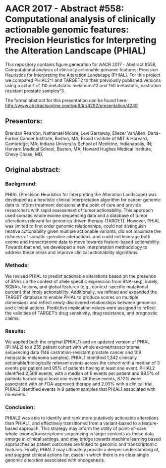 # AACR 2017 - Abstract #558: Computational analysis of clinically actionable genomic features: Precision Heuristics for Interpreting the Alteration Landscape (PHIAL)

This repository contains figure generation for AACR 2017 - Abstract #558, Computational analysis of clinically actionable genomic features: Precision Heuristics for Interpreting the Alteration Landscape (PHIAL). For this project we compared PHIAL2^1 and TARGET2 to their previously published versions using a cohort of 110 metatstatic melanoma^2 and 150 metastatic, castration resistant prostate samples^3. 

The formal abstract for this presentation can be found here: http://www.abstractsonline.com/pp8/#!/4292/presentation/4249
## Presentors: 
Brendan Reardon, Nathanael Moore, Levi Garraway, Eliezer VanAllen. Dana-Farber Cancer Institute, Boston, MA; Broad Institute of MIT & Harvard, Cambridge, MA; Indiana University School of Medicine, Indianapolis, IN; Harvard Medical School, Boston, MA; Howard Hughes Medical Institute, Chevy Chase, MD.  

## Original abstract: 
### Background: 
PHIAL (Precision Heuristics for Interpreting the Alteration Landscape) was developed as a heuristic clinical interpretation algorithm for cancer genomic data to inform treatment decisions at the point of care and provide researchers with rapid assessment of tumor actionability. This approach used somatic whole exome sequencing data and a database of tumor alterations relevant for genomics driven therapy (TARGET). However, PHIAL was limited to first order genomic relationships, could not distinguish relative actionability given multiple actionable variants, did not maximize the richness of somatic-germline interactions, and could not leverage both exome and transcriptome data to move towards feature-based actionability. Towards that end, we developed a new interpretation methodology to address these areas and improve clinical actionability algorithms.
### Methods:
We revised PHIAL to predict actionable alterations based on the presence of SNVs (in the context of allele specific expression from RNA-seq), indels, SCNAs, fusions, and global features (e.g., context-specific mutational burden) that imply actionability. Additionally, we refined and expanded the TARGET database to enable PHIAL to produce scores on multiple dimensions and reflect newly discovered relationships between genomics and clinical actions. Predictive implication values were assigned to reflect the validities of TARGET’s drug sensitivity, drug resistance, and prognostic claims.
### Results: 
We applied both the original (PHIAL1) and an updated version of PHIAL (PHIAL2) to a 255 patient cohort with whole exome/transcriptome sequencing data (146 castration-resistant prostate cancer and 109 metastatic melanoma samples). PHIAL1 identified 1,342 clinically actionable/biologically relevant events across the cohort with a median of 3 events per patient and 95% of patients having at least one event. PHIAL2 identified 2,508 events, with a median of 6 events per patient and 98.5% of patients harboring at least one event. Of these events, 8.12% were associated with an FDA-approved therapy and 2.09% with a clinical trial. PHIAL2 identified events in 9 patient samples that PHIAL1 associated with no events.
### Conclusion: 
PHIAL2 was able to identify and rank more putatively actionable alterations than PHIAL1, and effectively transitioned from a variant-based to a feature-based approach. This strategy may inform the utility of point-of-care whole-exome/transcriptome sequencing in larger contexts as these data emerge in clinical settings, and may bridge towards machine learning based approaches as patient outcomes are linked to genomic and transcriptomic features. Finally, PHIAL2 may ultimately provide a deeper understanding of, and suggest clinical actions for, cases in which there is no clear single genomic alteration associated with oncogenesis.
